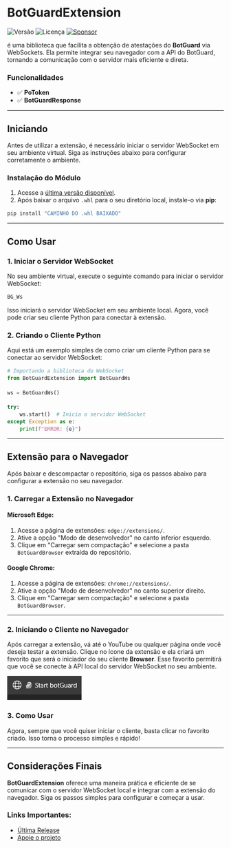 # BotGuardExtension

![Versão](https://img.shields.io/badge/version-1.0.0.2-orange)
![Licença](https://img.shields.io/badge/license-MIT-orange)
[![Sponsor](https://img.shields.io/badge/💲Donate-yellow)](https://paulocesar-dev404.github.io/me-apoiando-online/)




é uma biblioteca que facilita a obtenção de atestações do **BotGuard** via WebSockets. Ela permite integrar seu navegador com a API do BotGuard, tornando a comunicação com o servidor mais eficiente e direta.

### Funcionalidades

- ✅ **PoToken**  
- ✅ **BotGuardResponse**  

---

## Iniciando

Antes de utilizar a extensão, é necessário iniciar o servidor WebSocket em seu ambiente virtual. Siga as instruções abaixo para configurar corretamente o ambiente.

### Instalação do Módulo

1. Acesse a [última versão disponível](https://github.com/PauloCesar-dev404/BotGuardExtension/releases/tag/latest).
2. Após baixar o arquivo `.whl` para o seu diretório local, instale-o via **pip**:

```bash
pip install "CAMINHO DO .whl BAIXADO"
```

---

## Como Usar

### 1. Iniciar o Servidor WebSocket

No seu ambiente virtual, execute o seguinte comando para iniciar o servidor WebSocket:

```bash
BG_Ws
```

Isso iniciará o servidor WebSocket em seu ambiente local. Agora, você pode criar seu cliente Python para conectar à extensão.

### 2. Criando o Cliente Python

Aqui está um exemplo simples de como criar um cliente Python para se conectar ao servidor WebSocket:

```python
# Importando a biblioteca do WebSocket
from BotGuardExtension import BotGuardWs

ws = BotGuardWs()

try:
    ws.start()  # Inicia o servidor WebSocket
except Exception as e:
    print(f"ERROR: {e}")
```

---

## Extensão para o Navegador

Após baixar e descompactar o repositório, siga os passos abaixo para configurar a extensão no seu navegador.

### 1. Carregar a Extensão no Navegador

#### Microsoft Edge:

1. Acesse a página de extensões: `edge://extensions/`.
2. Ative a opção "Modo de desenvolvedor" no canto inferior esquerdo.
3. Clique em "Carregar sem compactação" e selecione a pasta `BotGuardBrowser` extraída do repositório.

#### Google Chrome:

1. Acesse a página de extensões: `chrome://extensions/`.
2. Ative a opção "Modo de desenvolvedor" no canto superior direito.
3. Clique em "Carregar sem compactação" e selecione a pasta `BotGuardBrowser`.

---

### 2. Iniciando o Cliente no Navegador

Após carregar a extensão, vá até o YouTube ou qualquer página onde você deseja testar a extensão. Clique no ícone da extensão e ela criará um favorito que será o iniciador do seu cliente **Browser**. Esse favorito permitirá que você se conecte à API local do servidor WebSocket no seu ambiente.

![Favorito criado](assests/icon_fixed.png)

### 3. Como Usar

Agora, sempre que você quiser iniciar o cliente, basta clicar no favorito criado. Isso torna o processo simples e rápido!

---

## Considerações Finais

**BotGuardExtension** oferece uma maneira prática e eficiente de se comunicar com o servidor WebSocket local e integrar com a extensão do navegador. Siga os passos simples para configurar e começar a usar.


### Links Importantes:
- [Última Release](https://github.com/PauloCesar-dev404/BotGuardExtension/releases/tag/latest)
- [Apoie o projeto](https://paulocesar-dev404.github.io/me-apoiando-online/)
